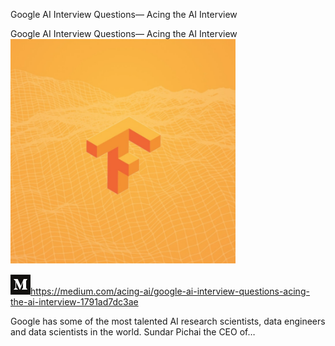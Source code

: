 Google AI Interview Questions— Acing the AI Interview

Google AI Interview Questions— Acing the AI Interview
![](../_resources/f11ce603d6eae657bdcebe79f6f02137.png)

![](../_resources/a59c6579e2ce83f917bf56063cfff56c.png)https://medium.com/acing-ai/google-ai-interview-questions-acing-the-ai-interview-1791ad7dc3ae

Google has some of the most talented AI research scientists, data engineers and data scientists in the world. Sundar Pichai the CEO of…